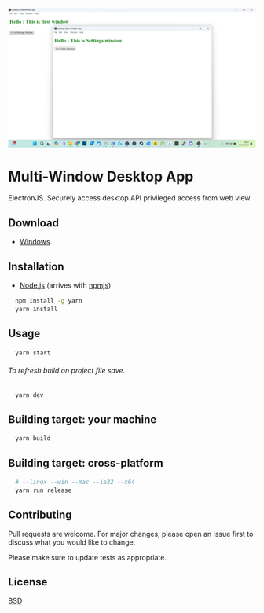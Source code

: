 <img src="https://github.com/kkamara/useful/blob/main/multi-window-desktop-app.png?raw=true" alt="multi-window-desktop-app.png" />

# Multi-Window Desktop App

ElectronJS. Securely access desktop API privileged access from web view.

## Download

* [Windows](https://github.com/kkamara/multi-window-desktop-app/releases).

## Installation

* [Node.js](https://nodejs.org/en/) (arrives with [npmjs](https://www.npmjs.com/))

```bash
  npm install -g yarn
  yarn install
```

## Usage

```bash
  yarn start
```

###### To refresh build on project file save.

```bash
  yarn dev
```

## Building target: your machine

```bash
  yarn build
```

## Building target: cross-platform

```bash
  # --linux --win --mac --ia32 --x64
  yarn run release
```

## Contributing
Pull requests are welcome. For major changes, please open an issue first to discuss what you would like to change.

Please make sure to update tests as appropriate.

## License
[BSD](https://opensource.org/licenses/BSD-3-Clause)
